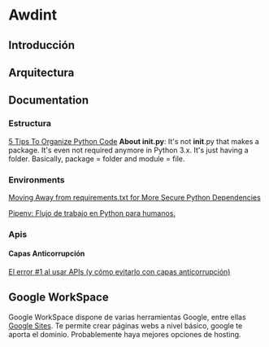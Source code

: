 # Awdint

## Introducción

## Arquitectura 

## Documentation

### Estructura 

[5 Tips To Organize Python Code](https://www.youtube.com/watch?v=e9yMYdnSlUA)
**About __init__.py**: It's not __init__.py that makes a package. It's even not required anymore in Python 3.x. It's just having a folder. Basically, package = folder and module = file.

### Environments

[Moving Away from requirements.txt for More Secure Python Dependencies](https://www.pullrequest.com/blog/moving-away-from-requirements-txt-for-more-secure-python-dependencies/#:~:text=Tools%20like%20Pipenv%20and%20Poetry,%2C%20maintainability%2C%20and%20development%20workflow.)

[Pipenv: Flujo de trabajo en Python para humanos.](https://pipenv-es.readthedocs.io/es/latest/)

### Apis

#### Capas Anticorrupción
[El error #1 al usar APIs (y cómo evitarlo con capas anticorrupción)](https://www.youtube.com/watch?v=hfVIsucllWg)

## Google WorkSpace

Google WorkSpace dispone de varias herramientas Google, entre ellas [Google Sites](https://sites.google.com/). Te permite crear páginas webs a nivel básico, google te aporta el dominio. Probablemente haya mejores opciones de hosting.